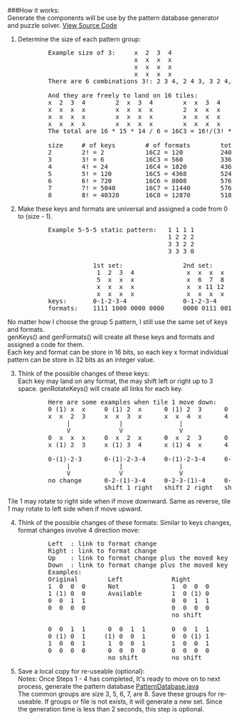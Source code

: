 ###How it works:  
Generate the components will be use by the pattern database generator 
and puzzle solver.  [View Source Code]

1.  Determine the size of each pattern group:
    <pre>
            Example size of 3:     x  2  3  4 
                                   x  x  x  x
                                   x  x  x  x
                                   x  x  x  x
            There are 6 combinations 3!: 2 3 4, 2 4 3, 3 2 4, 3 4 2, 4 2 3, 4 3 2      

            And they are freely to land on 16 tiles:
            x  2  3  4        2  x  3  4        x  x  3  4        x  x  3  x
            x  x  x  x        x  x  x  x        2  x  x  x        2  x  x  4
            x  x  x  x        x  x  x  x        x  x  x  x        x  x  x  x
            x  x  x  x        x  x  x  x        x  x  x  x        x  x  x  x      etc...      
            The total are 16 * 15 * 14 / 6 = 16C3 = 16!/(3! * (16 - 3)!) = 560
            
            size     # of keys        # of formats        total size
            2        2! = 2           16C2 = 120          240
            3        3! = 6           16C3 = 560          3360
            4        4! = 24          16C4 = 1820         43680
            5        5! = 120         16C5 = 4368         524160
            6        6! = 720         16C6 = 8008         5765760
            7        7! = 5040        16C7 = 11440        57657600
            8        8! = 40320       16C8 = 12870        518918400</pre>   

2.  Make these keys and formats are universal and assigned a code from 0 to (size - 1).
    <pre>
            Example 5-5-5 static pattern:   1 1 1 1
                                            1 2 2 2
                                            3 3 2 2 
                                            3 3 3 0

                        1st set:                2nd set:                3rd set:
                         1  2  3  4              x  x  x  x              x  x  x  x
                         5  x  x  x              x  6  7  8              x  x  x  x
                         x  x  x  x              x  x 11 12              9 10  x  x
                         x  x  x  x              x  x  x  x             13 14 15  x      
            keys:       0-1-2-3-4               0-1-2-3-4               0-1-2-3-4
            formats:    1111 1000 0000 0000     0000 0111 0011 0000     0000 0000 1100 1110</pre>
            
No matter how I choose the group 5 pattern, I still use the same set of keys and formats.  
genKeys() and genFormats() will create all these keys and formats and assigned a code for them.  
Each key and format can be store in 16 bits, so each key x format individual pattern can be 
store in 32 bits as an integer value.

3.  Think of the possible changes of these keys:  
Each key may land on any format, the may shift left or right up to 3 space.
genRotateKeys() will create all links for each key.
    <pre>
            Here are some examples when tile 1 move down:
            0 (1) x  x     0 (1) 2  x      0 (1) 2  3      0 (1) 2  3        
            x  x  2  3     x  x  3  x      x  x  4  x      4  x  x  x        
                 |             |               |               |
                 V             V               V               V
            0  x  x  x     0  x  2  x      0  x  2  3      0  x  2  3        
            x (1) 2  3     x (1) 3  4      x (1) 4  x      4 (1) x  x        

            0-(1)-2-3      0-(1)-2-3-4     0-(1)-2-3-4     0-(1)-2-3-4
                 |             |               |               |
                 V             V               V               V
            no change      0-2-(1)-3-4     0-2-3-(1)-4     0-2-3-4-(1)
                           shift 1 right   shift 2 right   shift 3 right
</pre>
Tile 1 may rotate to right side when if move downward.  
Same as reverse, tile 1 may rotate to left side when if move upward.

4.  Think of the possible changes of these formats:
Similar to keys changes, format changes involve 4 direction move:  
    <pre>
            Left  : link to format change
            Right : link to format change
            Up    : link to format change plus the moved key shift to left
            Down  : link to format change plus the moved key shift to right
            Examples:
            Original        Left             Right           Up              Down
            1  0  0  0      Not              1  0  0  0      1 (1) 0  0      1  0  0  0
            1 (1) 0  0      Available        1  0 (1) 0      1  0  0  0      1  0  0  0
            0  0  1  1                       0  0  1  1      0  0  1  1      0 (1) 1  1                       
            0  0  0  0                       0  0  0  0      0  0  0  0      0  0  0  0
                                             no shift        shift 1 left    no shift     

            0  0  1  1      0  0  1  1       0  0  1  1      0 (1) 1  1      0  0  1  1     
            0 (1) 0  1     (1) 0  0  1       0  0 (1) 1      0  0  0  1      0  0  0  1 
            1  0  0  1      1  0  0  1       1  0  0  1      1  0  0  1      1 (1) 0  1                       
            0  0  0  0      0  0  0  0       0  0  0  0      0  0  0  0      0  0  0  0
                            no shift         no shift        shift 2 left    shift 2 right</pre>

5. Save a local copy for re-useable (optional):  
    Notes: Once Steps 1 - 4 has completed, It's ready to move on to next process, generate the pattern database [PatternDatabase.java]   
The common groups are size 3, 5, 6, 7, are 8.  Save these groups for re-useable.  If groups or file is not exists, it will generate a new set.  Since the generation time is less than 2 seconds, this step is optional.

[View Source Code]: https://github.com/mwong510ca/HeuristicSearch-AdditivePatternDatabase-15Puzzle/blob/master/src/mwong/myprojects/fifteenpuzzle/solver/components/PatternElement.java
[PatternDatabase.java]: https://github.com/mwong510ca/HeuristicSearch-AdditivePatternDatabase-15Puzzle/blob/master/PatternDatabase.java%20-%20details.md
